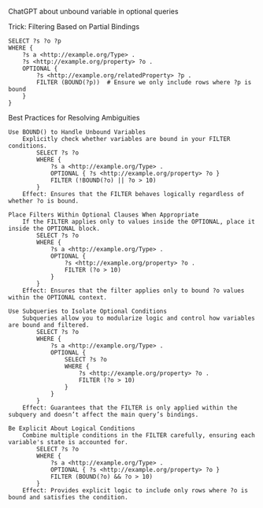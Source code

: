 ChatGPT about unbound variable in optional queries

Trick: Filtering Based on Partial Bindings

    SELECT ?s ?o ?p
    WHERE {
        ?s a <http://example.org/Type> .
        ?s <http://example.org/property> ?o .
        OPTIONAL {
            ?s <http://example.org/relatedProperty> ?p .
            FILTER (BOUND(?p))  # Ensure we only include rows where ?p is bound
        }
    }


Best Practices for Resolving Ambiguities

    Use BOUND() to Handle Unbound Variables
        Explicitly check whether variables are bound in your FILTER conditions.
            SELECT ?s ?o
            WHERE {
                ?s a <http://example.org/Type> .
                OPTIONAL { ?s <http://example.org/property> ?o }
                FILTER (!BOUND(?o) || ?o > 10)
            }
        Effect: Ensures that the FILTER behaves logically regardless of whether ?o is bound.

    Place Filters Within Optional Clauses When Appropriate
        If the FILTER applies only to values inside the OPTIONAL, place it inside the OPTIONAL block.
            SELECT ?s ?o
            WHERE {
                ?s a <http://example.org/Type> .
                OPTIONAL {
                    ?s <http://example.org/property> ?o .
                    FILTER (?o > 10)
                }
            }
        Effect: Ensures that the filter applies only to bound ?o values within the OPTIONAL context.

    Use Subqueries to Isolate Optional Conditions
        Subqueries allow you to modularize logic and control how variables are bound and filtered.
            SELECT ?s ?o
            WHERE {
                ?s a <http://example.org/Type> .
                OPTIONAL {
                    SELECT ?s ?o
                    WHERE {
                        ?s <http://example.org/property> ?o .
                        FILTER (?o > 10)
                    }
                }
            }
        Effect: Guarantees that the FILTER is only applied within the subquery and doesn’t affect the main query’s bindings.
    
    Be Explicit About Logical Conditions
        Combine multiple conditions in the FILTER carefully, ensuring each variable's state is accounted for.
            SELECT ?s ?o
            WHERE {
                ?s a <http://example.org/Type> .
                OPTIONAL { ?s <http://example.org/property> ?o }
                FILTER (BOUND(?o) && ?o > 10)
            }
        Effect: Provides explicit logic to include only rows where ?o is bound and satisfies the condition.
    